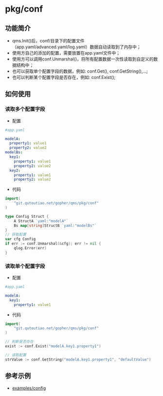 # pkg/conf

## 功能简介
- qms.Init()后，conf/目录下的配置文件（app.yaml/advanced.yaml/log.yaml）数据自动读取到了内存中；
- 使用方自己的添加的配置，需要放置在app.yaml文件中；
- 使用方可以调用conf.Unmarshal()，将所有配置数据一次性读取到自定义的数据结构中；
- 也可以获取单个配置字段的数据，例如: conf.Get(), conf.GetString(),...;
- 也可以判断某个配置字段是否存在，例如: conf.Exist();

## 如何使用
### 读取多个配置字段
- 配置
```yaml
#app.yaml

modelA:
  property1: value1
  property2: value2
modelBs:
  key1:
    property1: value1
    property2: value2
  key2:
    property1: value1
    property2: value2
```
- 代码
```go
import(
	"git.qutoutiao.net/gopher/qms/pkg/conf"
)

type Config Struct {
	A StructA `yaml:"modelA"`
	Bs map[string]StructB `yaml:"modelBs"`
}
// 获取配置
var cfg Config
if err := conf.Unmarshal(&cfg); err != nil {
    qlog.Error(err)
}
```

### 读取单个配置字段
- 配置
```yaml
#app.yaml

modelA:
  key1:
    property1: value1
```
- 代码
```go
import(
	"git.qutoutiao.net/gopher/qms/pkg/conf"
)

// 判断是否存在
exist := conf.Exist("modelA.key1.property1")

// 读取配置
strValue := conf.GetString("modelA.key1.property1", "defaultValue")

```

## 参考示例
- [examples/config](https://git.qutoutiao.net/gopher/qms/tree/master/examples/config)
